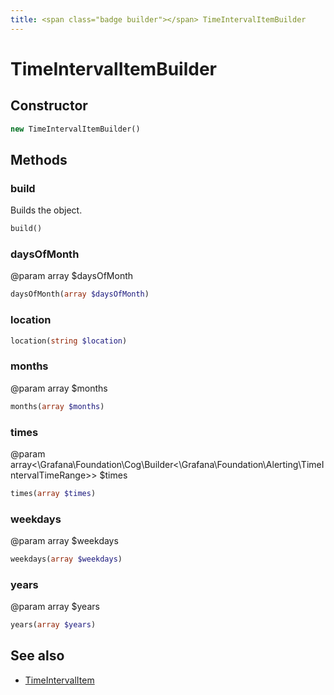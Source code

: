 ```yaml
---
title: <span class="badge builder"></span> TimeIntervalItemBuilder
---
```

# <span class="badge builder"></span> TimeIntervalItemBuilder

## Constructor

```php
new TimeIntervalItemBuilder()
```
## Methods

### <span class="badge object-method"></span> build

Builds the object.

```php
build()
```

### <span class="badge object-method"></span> daysOfMonth

@param array<string> $daysOfMonth

```php
daysOfMonth(array $daysOfMonth)
```

### <span class="badge object-method"></span> location

```php
location(string $location)
```

### <span class="badge object-method"></span> months

@param array<string> $months

```php
months(array $months)
```

### <span class="badge object-method"></span> times

@param array<\Grafana\Foundation\Cog\Builder<\Grafana\Foundation\Alerting\TimeIntervalTimeRange>> $times

```php
times(array $times)
```

### <span class="badge object-method"></span> weekdays

@param array<string> $weekdays

```php
weekdays(array $weekdays)
```

### <span class="badge object-method"></span> years

@param array<string> $years

```php
years(array $years)
```

## See also

 * <span class="badge object-type-class"></span> [TimeIntervalItem](./object-TimeIntervalItem.md)
